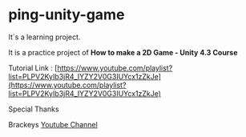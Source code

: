 # ping-unity-game
It`s a learning project. 

It is a practice project of  **How to make a 2D Game - Unity 4.3 Course**

Tutorial Link : [https://www.youtube.com/playlist?list=PLPV2KyIb3jR4_IYZY2V0G3IUYcx1zZkJe](https://www.youtube.com/playlist?list=PLPV2KyIb3jR4_IYZY2V0G3IUYcx1zZkJe)

Special Thanks

Brackeys [Youtube Channel](https://www.youtube.com/channel/UCYbK_tjZ2OrIZFBvU6CCMiA)
